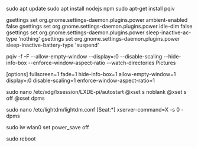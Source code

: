 sudo apt update
sudo apt install nodejs npm
sudo apt-get install pqiv

gsettings set org.gnome.settings-daemon.plugins.power ambient-enabled false
gsettings set org.gnome.settings-daemon.plugins.power idle-dim false
gsettings set org.gnome.settings-daemon.plugins.power sleep-inactive-ac-type 'nothing'
gsettings set org.gnome.settings-daemon.plugins.power sleep-inactive-battery-type 'suspend'

pqiv -f -F --allow-empty-window --display=:0 --disable-scaling --hide-info-box --enforce-window-aspect-ratio --watch-directories Pictures

[options]
fullscreen=1
fade=1
hide-info-box=1
allow-empty-window=1
display=:0
disable-scaling=1
enforce-window-aspect-ratio=1



sudo nano /etc/xdg/lxsession/LXDE-pi/autostart
@xset s noblank
@xset s off
@xset dpms


sudo nano /etc/lightdm/lightdm.conf
[Seat:*]
xserver-command=X -s 0 -dpms

sudo iw wlan0 set power_save off

sudo reboot
